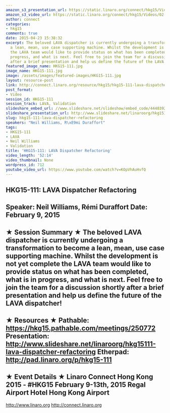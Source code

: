 ```yaml
---
amazon_s3_presentation_url: https://static.linaro.org/connect/hkg15/Videos/02-09-Monday/HKG15-111.pdf
amazon_s3_video_url: https://static.linaro.org/connect/hkg15/Videos/02-09-Monday/HKG15-111+LAVA+Dispatcher+Refactoring.mp4
author: connect
categories:
- hkg15
comments: true
date: 2015-04-23 15:38:32
excerpt: The beloved LAVA dispatcher is currently undergoing a transformation to become
  a lean, mean, use case supporting machine. Whilst the development is not yet complete
  the LAVA team would like to provide status on what has been completed, what is in
  progress, and what is next. Feel free to join the team for a discussion shortly
  after a brief presentation and help us define the future of the LAVA dispatcher!
featured_image_name: HKG15-111.jpg
image_name: HKG15-111.jpg
image: /assets/images/featured-images/HKG15-111.jpg
layout: resource-post
link: http://connect.linaro.org/resource/hkg15/hkg15-111-lava-dispatcher-refactoring/
post_format:
- Video
session_id: HKG15-111
session_track: LAVA, Validation
slideshare_embed_url: //www.slideshare.net/slideshow/embed_code/44403927
slideshare_presentation_url: http://www.slideshare.net/linaroorg/hkg15111-lava-dispatcher-refactoring
slug: hkg15-111-lava-dispatcher-refactoring
speakers: "Neil Williams, R\xE9mi Duraffort"
tags:
- HKG15-111
- LAVA
- Neil Williams
- Validation
title: 'HKG15-111: LAVA Dispatcher Refactoring'
video_length: '52:14'
video_thumbnail: None
wordpress_id: 712
youtube_video_url: https://www.youtube.com/watch?v=KOpVhAuHvfQ
---
```


HKG15-111: LAVA Dispatcher Refactoring
---------------------------------------------------
Speaker: Neil Williams, Rémi Duraffort
Date: February 9, 2015
---------------------------------------------------
★ Session Summary ★
The beloved LAVA dispatcher is currently undergoing a transformation to become a lean, mean, use case supporting machine. Whilst the development is not yet complete the LAVA team would like to provide status on what has been completed, what is in progress, and what is next. Feel free to join the team for a discussion shortly after a brief presentation and help us define the future of the LAVA dispatcher!
--------------------------------------------------
★ Resources ★
Pathable: https://hkg15.pathable.com/meetings/250772
Presentation:  http://www.slideshare.net/linaroorg/hkg15111-lava-dispatcher-refactoring
Etherpad: http://pad.linaro.org/p/hkg15-111
---------------------------------------------------
★ Event Details ★
Linaro Connect Hong Kong 2015 - #HKG15
February 9-13th, 2015
Regal Airport Hotel Hong Kong Airport
---------------------------------------------------
http://www.linaro.org
http://connect.linaro.org
